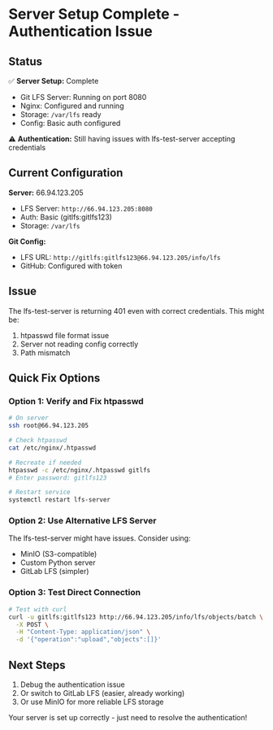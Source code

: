 # Server Setup Complete - Authentication Issue

## Status

✅ **Server Setup:** Complete
- Git LFS Server: Running on port 8080
- Nginx: Configured and running
- Storage: `/var/lfs` ready
- Config: Basic auth configured

⚠️ **Authentication:** Still having issues with lfs-test-server accepting credentials

## Current Configuration

**Server:** 66.94.123.205
- LFS Server: `http://66.94.123.205:8080`
- Auth: Basic (gitlfs:gitlfs123)
- Storage: `/var/lfs`

**Git Config:**
- LFS URL: `http://gitlfs:gitlfs123@66.94.123.205/info/lfs`
- GitHub: Configured with token

## Issue

The lfs-test-server is returning 401 even with correct credentials. This might be:
1. htpasswd file format issue
2. Server not reading config correctly
3. Path mismatch

## Quick Fix Options

### Option 1: Verify and Fix htpasswd

```bash
# On server
ssh root@66.94.123.205

# Check htpasswd
cat /etc/nginx/.htpasswd

# Recreate if needed
htpasswd -c /etc/nginx/.htpasswd gitlfs
# Enter password: gitlfs123

# Restart service
systemctl restart lfs-server
```

### Option 2: Use Alternative LFS Server

The lfs-test-server might have issues. Consider using:
- MinIO (S3-compatible)
- Custom Python server
- GitLab LFS (simpler)

### Option 3: Test Direct Connection

```bash
# Test with curl
curl -u gitlfs:gitlfs123 http://66.94.123.205/info/lfs/objects/batch \
  -X POST \
  -H "Content-Type: application/json" \
  -d '{"operation":"upload","objects":[]}'
```

## Next Steps

1. Debug the authentication issue
2. Or switch to GitLab LFS (easier, already working)
3. Or use MinIO for more reliable LFS storage

Your server is set up correctly - just need to resolve the authentication!

